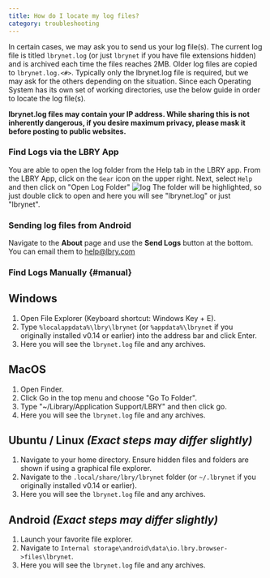 ```yaml
---
title: How do I locate my log files?
category: troubleshooting
---
```


In certain cases, we may ask you to send us your log file(s). The current log file is titled `lbrynet.log` (or just `lbrynet` if you have file extensions hidden) and is archived each time the files reaches 2MB. Older log files are copied to `lbrynet.log.<#>`. Typically only the lbrynet.log file is required, but we may ask for the others depending on the situation. Since each Operating System has its own set of working directories, use the below guide in order to locate the log file(s).

**lbrynet.log files may contain your IP address. While sharing this is not inherently dangerous, if you desire maximum privacy, please mask it before posting to public websites.**

### Find Logs via the LBRY App
You are able to open the log folder from the Help tab in the LBRY app.
From the LBRY App, click on the `Gear` icon on the upper right. Next, select `Help` and then click on "Open Log Folder"
![log](https://spee.ch/@clem:0/openlog.png)
The folder will be highlighted, so just double click to open and here you will see "lbrynet.log" or just "lbrynet".

### Sending log files from Android
Navigate to the **About** page and use the **Send Logs** button at the bottom. You can email them to [help@lbry.com](mailto:help@lbry.com) 

### Find Logs Manually {#manual}
## Windows
1. Open File Explorer (Keyboard shortcut: Windows Key + E).
2. Type `%localappdata%\lbry\lbrynet` (or `%appdata%\lbrynet` if you originally installed v0.14 or earlier) into the address bar and click Enter.
3. Here you will see the `lbrynet.log` file and any archives.

## MacOS
1. Open Finder.
2. Click Go in the top menu and choose "Go To Folder".
3. Type "~/Library/Application Support/LBRY" and then click go.
4. Here you will see the `lbrynet.log` file and any archives.

## Ubuntu / Linux *(Exact steps may differ slightly)*
1. Navigate to your home directory. Ensure hidden files and folders are shown if using a graphical file explorer.
2. Navigate to the `.local/share/lbry/lbrynet` folder (or `~/.lbrynet` if you originally installed v0.14 or earlier).
3. Here you will see the `lbrynet.log` file and any archives.

## Android *(Exact steps may differ slightly)*
1. Launch your favorite file explorer.
2. Navigate to `Internal storage\android\data\io.lbry.browser->files\lbrynet`.
3. Here you will see the `lbrynet.log` file and any archives.
